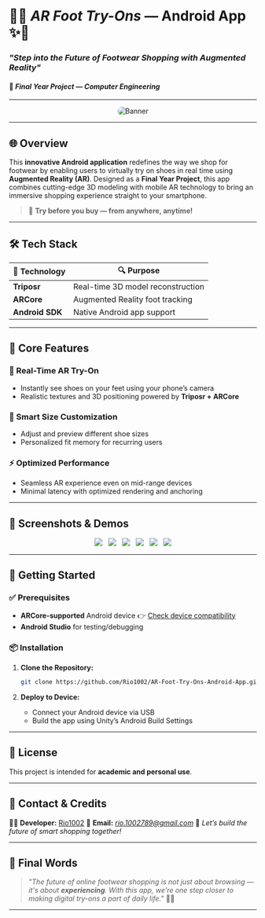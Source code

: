 # 👟✨ *AR Foot Try-Ons* — Android App ✨👟

### *"Step into the Future of Footwear Shopping with Augmented Reality"*

#### 🚀 *Final Year Project — Computer Engineering*

---

<p align="center">
  <img src="https://via.placeholder.com/600x300?text=AR+Foot+Try-On+Banner" alt="Banner" style="border-radius: 12px;" />
</p>

---

## 🌐 Overview

This **innovative Android application** redefines the way we shop for footwear by enabling users to virtually try on shoes in real time using **Augmented Reality (AR)**. Designed as a **Final Year Project**, this app combines cutting-edge 3D modeling with mobile AR technology to bring an immersive shopping experience straight to your smartphone.

> 👟 **Try before you buy — from anywhere, anytime!**

---

## 🛠 Tech Stack

| 🔧 Technology   | 🔍 Purpose                            |
| --------------- | ------------------------------------- |
| **Triposr**     | Real-time 3D model reconstruction     |
| **ARCore**      | Augmented Reality foot tracking       |
| **Android SDK** | Native Android app support            |

---

## 🎯 Core Features

### 🌟 Real-Time AR Try-On

* Instantly see shoes on your feet using your phone’s camera
* Realistic textures and 3D positioning powered by **Triposr + ARCore**

### 📏 Smart Size Customization

* Adjust and preview different shoe sizes
* Personalized fit memory for recurring users

### ⚡ Optimized Performance

* Seamless AR experience even on mid-range devices
* Minimal latency with optimized rendering and anchoring

---

## 📸 Screenshots & Demos

<p align="center">
  <img src="https://github.com/Rio1002/AR-Foot-Try-Ons-Android-App/blob/main/Screenshot%202025-06-08%20151923.png" /> &nbsp;
  <img src="https://github.com/Rio1002/AR-Foot-Try-Ons-Android-App/blob/main/Screenshot%202025-06-08%20151946.png" /> &nbsp;
  <img src="https://github.com/Rio1002/AR-Foot-Try-Ons-Android-App/blob/main/Screenshot%202025-06-08%20152110.png" /> &nbsp;
  <img src="https://github.com/Rio1002/AR-Foot-Try-Ons-Android-App/blob/main/Screenshot%202025-06-08%20152140.png" /> &nbsp;
  <img src="https://github.com/Rio1002/AR-Foot-Try-Ons-Android-App/blob/main/Screenshot%202025-06-08%20152249.png" /> &nbsp;
  <img src="https://github.com/Rio1002/AR-Foot-Try-Ons-Android-App/blob/main/Screenshot%202025-06-08%20152327.png" />
</p>

---

## 🚀 Getting Started

### ✅ Prerequisites

* **ARCore-supported** Android device
  👉 [Check device compatibility](https://developers.google.com/ar/discover/supported-devices)
* **Android Studio** for testing/debugging

### 📦 Installation

1. **Clone the Repository:**

   ```bash
   git clone https://github.com/Rio1002/AR-Foot-Try-Ons-Android-App.git
   ```

2. **Deploy to Device:**

   * Connect your Android device via USB
   * Build the app using Unity’s Android Build Settings

---

## 🔐 License

This project is intended for **academic and personal use**.

---

## 💬 Contact & Credits

👨‍💻 **Developer:** [Rio1002](https://github.com/Rio1002)
📧 **Email:** *[rio.1002789@gmail.com](mailto:rio.1002789@gmail.com)*
📱 *Let’s build the future of smart shopping together!*

---

## 🌈 Final Words

> *"The future of online footwear shopping is not just about browsing — it's about **experiencing**. With this app, we’re one step closer to making digital try-ons a part of daily life."* 👟💫

---
